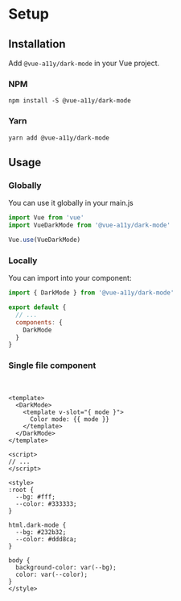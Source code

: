 # Setup

## Installation
Add `@vue-a11y/dark-mode` in your Vue project.

### NPM
```shell
npm install -S @vue-a11y/dark-mode
```

### Yarn
```shell
yarn add @vue-a11y/dark-mode
```

## Usage

### Globally

You can use it globally in your main.js

```javascript
import Vue from 'vue'
import VueDarkMode from '@vue-a11y/dark-mode'

Vue.use(VueDarkMode)
```

### Locally

You can import into your component:

```javascript
import { DarkMode } from '@vue-a11y/dark-mode'

export default {
  // ...
  components: {
    DarkMode
  }
}
```

### Single file component
<br>

```vue
<template>
  <DarkMode>
    <template v-slot="{ mode }">
      Color mode: {{ mode }}
    </template>
  </DarkMode>
</template>

<script>
// ...
</script>

<style>
:root {
  --bg: #fff;
  --color: #333333;
}

html.dark-mode {
  --bg: #232b32;
  --color: #ddd8ca;
}

body {
  background-color: var(--bg);
  color: var(--color);
}
</style>
```
